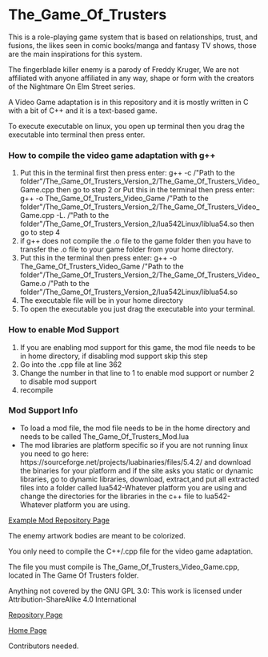 # The_Game_Of_Trusters

This is a role-playing game system that is based on relationships, trust, and fusions, the likes seen in comic books/manga and fantasy TV shows, those are the main inspirations for this system.

The fingerblade killer enemy is a parody of Freddy Kruger, We are not affiliated with anyone affiliated in any way, shape or form with the creators of the Nightmare On Elm Street series.

A Video Game adaptation is in this repository and it is mostly written in C with a bit of C++ and it is a text-based game.

To execute executable on linux, you open up terminal then you drag the executable into terminal then press enter.

<h3>How to compile the video game adaptation with g++</h3>
<ol>
  <li>Put this in the terminal first then press enter: g++ -c /"Path to the folder"/The_Game_Of_Trusters_Version_2/The_Game_Of_Trusters_Video_Game.cpp then go to step 2 or Put this in the terminal then press enter: g++ -o The_Game_Of_Trusters_Video_Game /"Path to the folder"/The_Game_Of_Trusters_Version_2/The_Game_Of_Trusters_Video_Game.cpp -L. /"Path to the folder"/The_Game_Of_Trusters_Version_2/lua542Linux/liblua54.so then go to step 4</li>
  <li>if g++ does not compile the .o file to the game folder then you have to transfer the .o file to your game folder from your home directory.</li>
  <li>Put this in the terminal then press enter: g++ -o The_Game_Of_Trusters_Video_Game /"Path to the folder"/The_Game_Of_Trusters_Version_2/The_Game_Of_Trusters_Video_Game.o /"Path to the folder"/The_Game_Of_Trusters_Version_2/lua542Linux/liblua54.so</li>
  <li>The executable file will be in your home directory</li>
  <li>To open the executable you just drag the executable into your terminal.</li>
</ol>

<h3>How to enable Mod Support</h3>
<ol>
  <li>If you are enabling mod support for this game, the mod file needs to be in home directory, if disabling mod support skip this step</li>
  <li>Go into the .cpp file at line 362</li>
  <li>Change the number in that line to 1 to enable mod support or number 2 to disable mod support</li>
  <li>recompile</li>
</ol>

<h3>Mod Support Info</h3>
<ul>
  <li>To load a mod file, the mod file needs to be in the home directory and needs to be called The_Game_Of_Trusters_Mod.lua</li>
  <li>The mod libraries are platform specific so if you are not running linux you need to go here: https://sourceforge.net/projects/luabinaries/files/5.4.2/ and download the binaries for your platform and if the site asks you static or dynamic libraries, go to dynamic libraries, download, extract,and put all extracted files into a folder called lua542-Whatever platform you are using and change the directories for the libraries in the c++ file to lua542-Whatever platform you are using.</li>
</ul>

<a href="https://github.com/Daniel-Hanrahan-Tools-and-Games/The_Game_Of_Trusters_Video_Game_Adaptation_Mod">Example Mod Repository Page</a>

The enemy artwork bodies are meant to be colorized.

You only need to compile the C++/.cpp file for the video game adaptation.

The file you must compile is The_Game_Of_Trusters_Video_Game.cpp, located in The Game Of Trusters folder.

Anything not covered by the GNU GPL 3.0: This work is licensed under Attribution-ShareAlike 4.0 International

<a href="https://github.com/Daniel-Hanrahan-Tools-and-Games/The_Game_Of_Trusters">Repository Page</a>

<a href="https://daniel-hanrahan-tools-and-games.github.io/">Home Page</a>

Contributors needed.
